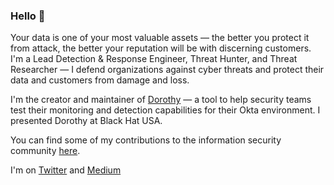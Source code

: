 ### Hello 👋

Your data is one of your most valuable assets — the better you protect it from attack, the better your reputation will be with discerning customers. I'm a Lead Detection & Response Engineer, Threat Hunter, and Threat Researcher — I defend organizations against cyber threats and protect their data and customers from damage and loss.

I'm the creator and maintainer of [Dorothy](https://github.com/threat-punter/dorothy) — a tool to help security teams test their monitoring and detection capabilities for their Okta environment. I presented Dorothy at Black Hat USA.

You can find some of my contributions to the information security community [here](https://github.com/threat-punter/community-contributions).

I'm on [Twitter](https://twitter.com/threatpunter) and [Medium](https://medium.com/threatpunter)
